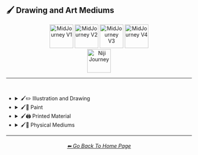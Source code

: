 <h2>🖌 Drawing and Art Mediums</h2>

<div align="center">

[<img src="/Images/Repo_Parts/Buttons/Version_Buttons/button_version_V1_inactive.webp?raw=true" alt="MidJourney V1" height="64" />](/Pages/MJ_V1/Style_Pages/Sphere/Drawing_and_Art_Mediums.md)
[<img src="/Images/Repo_Parts/Buttons/Version_Buttons/button_version_V2_inactive.webp?raw=true" alt="MidJourney V2" height="64" />](/Pages/MJ_V2/Style_Pages/Sphere/Drawing_and_Art_Mediums.md)
[<img src="/Images/Repo_Parts/Buttons/Version_Buttons/button_version_V3_inactive.webp?raw=true" alt="MidJourney V3" height="64" />](/Pages/MJ_V3/Style_Pages/Just_The_Style/Drawing_and_Art_Mediums.md)
[<img src="/Images/Repo_Parts/Buttons/Version_Buttons/button_version_V4_inactive.webp?raw=true" alt="MidJourney V4" height="64" />](/Pages/MJ_V4/Style_Pages/Just_The_Style/Drawing_and_Art_Mediums.md)
<br>
[<img src="/Images/Repo_Parts/Buttons/Version_Buttons/button_version_niji_active_full.webp?raw=true" alt="Niji Journey" height="64" />](/Pages/Niji_Journey/Style_Pages/Drawing_and_Art_Mediums.md)


</div>

<hr>
<br>


- <details><summary>🖌✏ Illustration and Drawing</summary><p>

  - <details><summary>🖌🖼 Drawing Types</summary><p><div align="center">

	| Sketch | Drawing | Doodle |
	| :-: | :-: | :-: |
	| <img src="/Images/Niji_Journey/MidJourney_Styles/Drawing.png?raw=true" width="256" /> | <img src="/Images/Niji_Journey/MidJourney_Styles/Sketch.png?raw=true" width="256" /> | <img src="/Images/Niji_Journey/MidJourney_Styles/Doodle.png?raw=true" width="256" /> |

	<br>

	| Stipple |
	| :-: |
	| <img src="/Images/Niji_Journey/MidJourney_Styles/Stipple.png?raw=true" width="256" /> |

	<br>

	| Illustration | Storybook Illustration |
	| :-: | :-: |
	| <img src="/Images/Niji_Journey/MidJourney_Styles/Illustration.png?raw=true" width="256" /> | <img src="/Images/Niji_Journey/MidJourney_Styles/Storybook_Illustration.png?raw=true" width="256" /> |

	<br>

	| Whimsical Illustration |
	| :-: |
	| <img src="/Images/Niji_Journey/MidJourney_Styles/Whimsical_Illustration.png?raw=true" width="256" /> |

	

  - <details><summary>🖌✏ Pencil and Graphite</summary><p><div align="center">

	| Colored Pencil |
	| :-: |
	| <img src="/Images/Niji_Journey/MidJourney_Styles/Colored_Pencil.png?raw=true" width="256" /> |

	</div></p></details>


  - <details><summary>🖌🖊 Ink</summary><p><div align="center">

	| Ballpoint Pen |
	| :-: |
	| <img src="/Images/Niji_Journey/MidJourney_Styles/Ballpoint_Pen.png?raw=true" width="256" /> |

	<br>

	| Marker Art |
	| :-: |
	| <img src="/Images/Niji_Journey/MidJourney_Styles/Marker_Art.png?raw=true" width="256" /> |

	</div></p></details>

  </p></details>


- <details><summary>🖌🎨 Paint</summary><p>

  - <details><summary>🖌🖼 Painting Types</summary><p><div align="center">

	| Painting |
	| :-: |
	| <img src="/Images/Niji_Journey/MidJourney_Styles/Painting.png?raw=true" width="256" /> |

	<br>

	| Japanese Painting |
	| :-: |
	| <img src="/Images/Niji_Journey/MidJourney_Styles/Japanese_Painting.png?raw=true" width="256" /> |

	<br>

	| Paper-Marbling |
	| :-: |
	| <img src="/Images/Niji_Journey/MidJourney_Styles/Paper-Marbling.png?raw=true" width="256" /> |

	</div></p></details>


  - <details><summary>🖌🎨 Paint Types</summary><p><div align="center">

	| Splatter Paint |
	| :-: |
	| <img src="/Images/Niji_Journey/MidJourney_Styles/Splatter_Paint.png?raw=true" width="256" /> |

	</div></p></details>

  </p></details>


- <details><summary>🖌🖨 Printed Material</summary><p>

  - <details><summary>🖌🖨 Print Types</summary><p><div align="center">

	| Comic Book |
	| :-: |
	| <img src="/Images/Niji_Journey/MidJourney_Styles/Comic_Book.png?raw=true" width="256" /> |

	</div></p></details>


  - <details><summary>🖌🃏 Cards and Stamps</summary><p><div align="center">

	| Pokemon Card | Pokémon Card |
	| :-: | :-: |
	| <img src="/Images/Niji_Journey/MidJourney_Styles/Pokemon_Card.png?raw=true" width="256" /> | <img src="/Images/Niji_Journey/MidJourney_Styles/Pokemon_Card (2).png?raw=true" width="256" /> |

	</div></p></details>

  </p></details>


- <details><summary>🖌🎲 Physical Mediums</summary><p>

  - <details><summary>🖌🖼 Framed, Banner, and Decal</summary><p><div align="center">

	| Wall Decal |
	| :-: |
	| <img src="/Images/Niji_Journey/MidJourney_Styles/Wall_Decal.png?raw=true" width="256" /> |

	</div></p></details>


  - <details><summary>🖌🗿 Carving, Etching, and Modeling</summary><p><div align="center">

	| Bejeweled |
	| :-: |
	| <img src="/Images/Niji_Journey/MidJourney_Styles/Bejeweled.png?raw=true" width="256" /> |

	<br>

	| Carved Lacquer |
	| :-: |
	| <img src="/Images/Niji_Journey/MidJourney_Styles/Carved_Lacquer.png?raw=true" width="256" /> |

	</div></p></details>

  - <details><summary>🖌🏺 Pottery and Glass</summary><p><div align="center">

	| Bone China |
	| :-: |
	| <img src="/Images/Niji_Journey/MidJourney_Styles/Bone_China.png?raw=true" width="256" /> |

	</div></p></details>
  </p></details>
	    
<hr><!--------------->
<div align="center">
<h6><a href="https://github.com/willwulfken/MidJourney-Styles-and-Keywords-Reference/blob/main/README.md">⬅ Go Back To Home Page</a></h6>
</div>